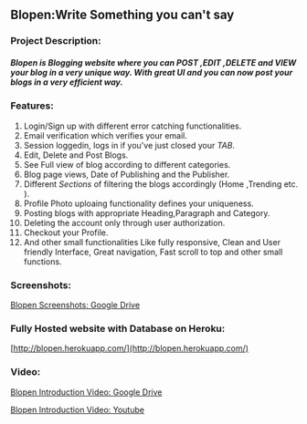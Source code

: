 ## Blopen:Write Something you can't say

### Project Description:

##### Blopen is Blogging website where you can _POST_ ,_EDIT_ ,_DELETE_ and _VIEW_ your blog in a very unique way. With great UI and you can now post your blogs in a very efficient way.

### Features:

1. Login/Sign up with different error catching functionalities.
2. Email verification which verifies your email.
3. Session loggedin, logs in if you've just closed your _TAB_.
4. Edit, Delete and Post Blogs.
5. See Full view of blog according to different categories.
6. Blog page views, Date of Publishing and the Publisher.
7. Different _Sections_ of filtering the blogs accordingly (Home ,Trending etc. ).
8. Profile Photo uploaing functionality defines your uniqueness.
9. Posting blogs with appropriate Heading,Paragraph and Category.
10. Deleting the account only through user authorization.
11. Checkout your Profile.
12. And other small functionalities Like fully responsive, Clean and User friendly Interface, Great navigation, Fast scroll to top and other small functions.

### Screenshots:

[Blopen Screenshots: Google Drive](https://drive.google.com/drive/u/0/folders/1fiWmZsVuwxyiSkz7AJ8dYKzr41kWBu5c)

### Fully Hosted website with Database on Heroku:

[http://blopen.herokuapp.com/](http://blopen.herokuapp.com/)

### Video:

[Blopen Introduction Video: Google Drive](https://drive.google.com/drive/u/0/folders/1LXNZHd8ZbfCU0DoRwK8sx0ldE-5M8Hkc)


[Blopen Introduction Video: Youtube](https://www.youtube.com/watch?v=Jg4-TGmZWaw)

